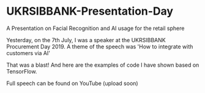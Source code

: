 # UKRSIBBANK-Presentation-Day
A Presentation on Facial Recognition and AI usage for the retail sphere

Yesterday, on the 7th July, I was a speaker at the UKRSIBBANK Procurement Day 2019.
A theme of the speech was 'How to integrate with customers via AI'

That was a blast! And here are the examples of code I have shown based on TensorFlow. 

Full speech can be found on YouTube (upload soon)
